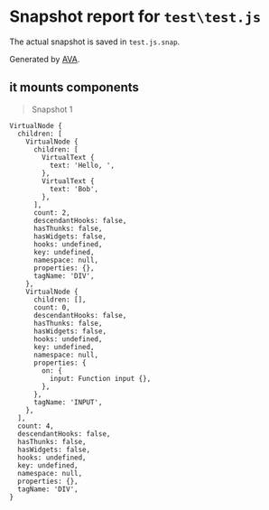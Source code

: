 # Snapshot report for `test\test.js`

The actual snapshot is saved in `test.js.snap`.

Generated by [AVA](https://ava.li).

## it mounts components

> Snapshot 1

    VirtualNode {
      children: [
        VirtualNode {
          children: [
            VirtualText {
              text: 'Hello, ',
            },
            VirtualText {
              text: 'Bob',
            },
          ],
          count: 2,
          descendantHooks: false,
          hasThunks: false,
          hasWidgets: false,
          hooks: undefined,
          key: undefined,
          namespace: null,
          properties: {},
          tagName: 'DIV',
        },
        VirtualNode {
          children: [],
          count: 0,
          descendantHooks: false,
          hasThunks: false,
          hasWidgets: false,
          hooks: undefined,
          key: undefined,
          namespace: null,
          properties: {
            on: {
              input: Function input {},
            },
          },
          tagName: 'INPUT',
        },
      ],
      count: 4,
      descendantHooks: false,
      hasThunks: false,
      hasWidgets: false,
      hooks: undefined,
      key: undefined,
      namespace: null,
      properties: {},
      tagName: 'DIV',
    }
